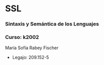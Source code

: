 # SSL
### Sintaxis y Semántica de los Lenguajes
### Curso: k2002
María Sofía Rabey Fischer
- Legajo: 209.152-5
